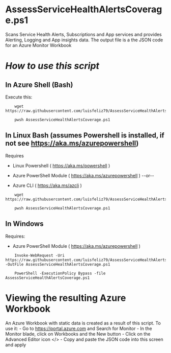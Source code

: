 # AssessServiceHealthAlertsCoverage.ps1

Scans Service Health Alerts, Subscriptions and App services and provides Alerting, Logging and App insights data.
The output file is a the JSON code for an Azure Monitor Workbook



# *How to use this script*


## In Azure Shell (Bash)

Execute this:

```
	wget https://raw.githubusercontent.com/luisfeliz79/AssessServiceHealthAlertsCoverage/main/AssessServiceHealthAlertsCoverage.ps1

	pwsh AssessServiceHealthAlertsCoverage.ps1
```

## In Linux Bash (assumes Powershell is installed, if not see https://aka.ms/azurepowershell)

Requires
- Linux Powershell ( https://aka.ms/powershell )

- Azure PowerShell Module ( https://aka.ms/azurepowershell )
	--or--
- Azure CLI	            ( https://aka.ms/azcli )

```
	wget https://raw.githubusercontent.com/luisfeliz79/AssessServiceHealthAlertsCoverage/main/AssessServiceHealthAlertsCoverage.ps1

	pwsh AssessServiceHealthAlertsCoverage.ps1
```

## In Windows

Requires:
- Azure PowerShell Module ( https://aka.ms/azurepowershell )

```
	Invoke-WebRequest -Uri https://raw.githubusercontent.com/luisfeliz79/AssessServiceHealthAlertsCoverage/main/AssessServiceHealthAlertsCoverage.ps1 -OutFile AssessServiceHealthAlertsCoverage.ps1

	PowerShell -ExecutionPolicy Bypass -file AssessServiceHealthAlertsCoverage.ps1
```

# Viewing the resulting Azure Workbook

An Azure Workbook with static data is created as a result of this script.
To use it:
	- Go to https://portal.azure.com and Search for Monitor
	- In the Monitor blade, click on Workbooks and the New button
	- Click on the Advanced Editor icon </>
	- Copy and paste the JSON code into this screen and apply




